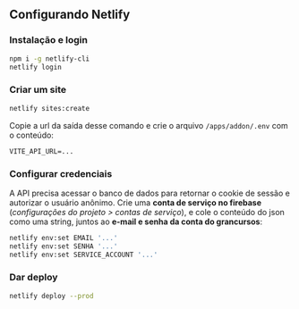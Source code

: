 ## Configurando Netlify

### Instalação e login

```bash
npm i -g netlify-cli
netlify login
```

### Criar um site

```bash
netlify sites:create
```

Copie a url da saída desse comando e crie o arquivo `/apps/addon/.env` com o conteúdo:

```
VITE_API_URL=...
```

### Configurar credenciais

A API precisa acessar o banco de dados para retornar o cookie de sessão e autorizar o usuário anônimo. Crie uma **conta de serviço no firebase** (_configurações do projeto > contas de serviço_), e cole o conteúdo do json como uma string, juntos ao **e-mail e senha da conta do grancursos**:

```bash
netlify env:set EMAIL '...'
netlify env:set SENHA '...'
netlify env:set SERVICE_ACCOUNT '...'
```

### Dar deploy

```bash
netlify deploy --prod
```
